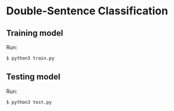 # Double-Sentence Classification

## Training model

Run:
```sh
$ python3 train.py
```

## Testing model

Run:
```sh
$ python3 test.py
```

